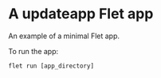 # A updateapp Flet app

An example of a minimal Flet app.

To run the app:

```
flet run [app_directory]
```